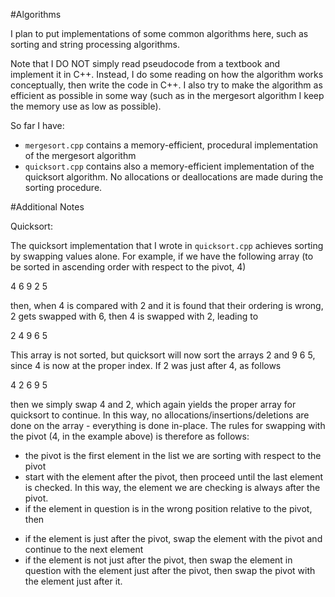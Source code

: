 #Algorithms

I plan to put implementations of some common algorithms here, such as sorting and string processing algorithms.

Note that I DO NOT simply read pseudocode from a textbook and implement it in C++. Instead, I do some reading on how the algorithm works conceptually, then write the code in C++. I also try to make the algorithm as efficient as possible in some way (such as in the mergesort algorithm I keep the memory use as low as possible).

So far I have:

+ `mergesort.cpp` contains a memory-efficient, procedural implementation of the mergesort algorithm
+ `quicksort.cpp` contains also a memory-efficient implementation of the quicksort algorithm. No allocations or deallocations are made during the sorting procedure.

#Additional Notes

Quicksort:

The quicksort implementation that I wrote in `quicksort.cpp` achieves sorting by swapping values alone. For example, if we have the following array (to be sorted in ascending order with respect to the pivot, 4)

4 6 9 2 5

then, when 4 is compared with 2 and it is found that their ordering is wrong, 2 gets swapped with 6, then 4 is swapped with 2, leading to

2 4 9 6 5

This array is not sorted, but quicksort will now sort the arrays 2 and 9 6 5, since 4 is now at the proper index. If 2 was just after 4, as follows

4 2 6 9 5

then we simply swap 4 and 2, which again yields the proper array for quicksort to continue. In this way, no allocations/insertions/deletions are done on the array - everything is done in-place. The rules for swapping with the pivot (4, in the example above) is therefore as follows:

+ the pivot is the first element in the list we are sorting with respect to the pivot
+ start with the element after the pivot, then proceed until the last element is checked. In this way, the element we are checking is always after the pivot.
+ if the element in question is in the wrong position relative to the pivot, then
 - if the element is just after the pivot, swap the element with the pivot and continue to the next element
 - if the element is not just after the pivot, then swap the element in question with the element just after the pivot, then swap the pivot with the element just after it.
 


